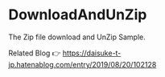 # DownloadAndUnZip

The Zip file download and UnZip Sample.

Related Blog 👉 https://daisuke-t-jp.hatenablog.com/entry/2019/08/20/102128

